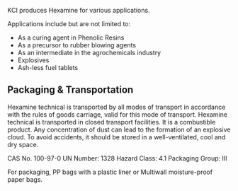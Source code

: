 KCI produces Hexamine for various applications.

Applications include but are not limited to:

- As a curing agent in Phenolic Resins
- As a precursor to rubber blowing agents
- As an intermediate in the agrochemicals industry
- Explosives
- Ash-less fuel tablets

## Packaging & Transportation

Hexamine technical is transported by all modes of transport in accordance with the rules of goods carriage, valid for this mode of transport. Hexamine technical is transported in closed transport facilities. It is a combustible product. Any concentration of dust can lead to the formation of an explosive cloud. To avoid accidents, it should be stored in a well-ventilated, cool and dry space.

CAS No. 100-97-0
UN Number: 1328
Hazard Class: 4.1
Packaging Group: III

For packaging, PP bags with a plastic liner or Multiwall moisture-proof paper bags.
